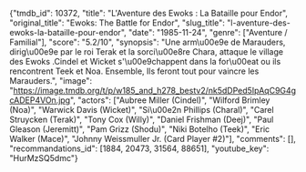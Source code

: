 {"tmdb_id": 10372, "title": "L'Aventure des Ewoks : La Bataille pour Endor", "original_title": "Ewoks: The Battle for Endor", "slug_title": "l-aventure-des-ewoks-la-bataille-pour-endor", "date": "1985-11-24", "genre": ["Aventure / Familial"], "score": "5.2/10", "synopsis": "Une arm\u00e9e de Marauders, dirig\u00e9e par le roi Terak et la sorci\u00e8re Chara, attaque le village des Ewoks .Cindel et Wicket s'\u00e9chappent dans la for\u00eat ou ils rencontrent Teek et Noa. Ensemble, Ils feront tout pour vaincre les Marauders.", "image": "https://image.tmdb.org/t/p/w185_and_h278_bestv2/nk5dDPed5IpAqC9G4gcADEP4VOn.jpg", "actors": ["Aubree Miller (Cindel)", "Wilford Brimley (Noa)", "Warwick Davis (Wicket)", "Si\u00e2n Phillips (Charal)", "Carel Struycken (Terak)", "Tony Cox (Willy)", "Daniel Frishman (Deej)", "Paul Gleason (Jeremitt)", "Pam Grizz (Shodu)", "Niki Botelho (Teek)", "Eric Walker (Mace)", "Johnny Weissmuller Jr. (Card Player #2)"], "comments": [], "recommandations_id": [1884, 20473, 31564, 88651], "youtube_key": "HurMzSQ5dmc"}